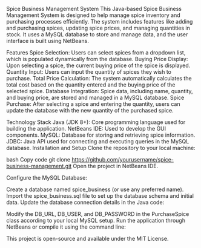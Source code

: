 Spice Business Management System
This Java-based Spice Business Management System is designed to help manage spice inventory and purchasing processes efficiently. The system includes features like adding and purchasing spices, updating spice prices, and managing quantities in stock. It uses a MySQL database to store and manage data, and the user interface is built using NetBeans.

Features
Spice Selection: Users can select spices from a dropdown list, which is populated dynamically from the database.
Buying Price Display: Upon selecting a spice, the current buying price of the spice is displayed.
Quantity Input: Users can input the quantity of spices they wish to purchase.
Total Price Calculation: The system automatically calculates the total cost based on the quantity entered and the buying price of the selected spice.
Database Integration: Spice data, including name, quantity, and buying price, are stored and managed in a MySQL database.
Spice Purchase: After selecting a spice and entering the quantity, users can update the database with the new quantity of the purchased spice.

Technology Stack
Java (JDK 8+): Core programming language used for building the application.
NetBeans IDE: Used to develop the GUI components.
MySQL: Database for storing and retrieving spice information.
JDBC: Java API used for connecting and executing queries in the MySQL database.
Installation and Setup
Clone the repository to your local machine:

bash
Copy code
git clone https://github.com/yourusername/spice-business-management.git
Open the project in NetBeans IDE.

Configure the MySQL Database:

Create a database named spice_business (or use any preferred name).
Import the spice_business.sql file to set up the database schema and initial data.
Update the database connection details in the Java code:

Modify the DB_URL, DB_USER, and DB_PASSWORD in the PurchaseSpice class according to your local MySQL setup.
Run the application through NetBeans or compile it using the command line:

This project is open-source and available under the MIT License.
